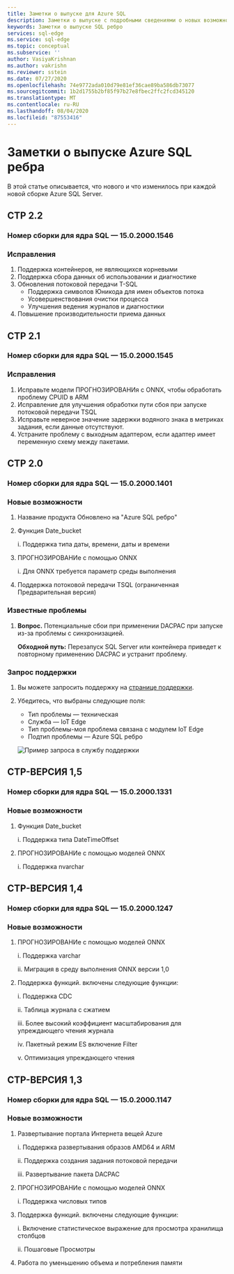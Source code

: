 ```yaml
---
title: Заметки о выпуске для Azure SQL
description: Заметки о выпуске с подробными сведениями о новых возможностях и изменениях в образах SQL Azure ребра
keywords: Заметки о выпуске SQL ребро
services: sql-edge
ms.service: sql-edge
ms.topic: conceptual
ms.subservice: ''
author: VasiyaKrishnan
ms.author: vakrishn
ms.reviewer: sstein
ms.date: 07/27/2020
ms.openlocfilehash: 74e9772ada010d79e81ef36cae89ba586db73077
ms.sourcegitcommit: 1b2d1755b2bf85f97b27e8fbec2ffc2fcd345120
ms.translationtype: MT
ms.contentlocale: ru-RU
ms.lasthandoff: 08/04/2020
ms.locfileid: "87553416"
---
```

# <a name="azure-sql-edge-release-notes"></a>Заметки о выпуске Azure SQL ребра 

В этой статье описывается, что нового и что изменилось при каждой новой сборке Azure SQL Server.

## <a name="ctp-22"></a>CTP 2.2
### <a name="sql-engine-build-number---15020001546"></a>Номер сборки для ядра SQL — 15.0.2000.1546
### <a name="fixes"></a>Исправления
1. Поддержка контейнеров, не являющихся корневыми 
2. Поддержка сбора данных об использовании и диагностике 
3. Обновления потоковой передачи T-SQL
   - Поддержка символов Юникода для имен объектов потока
   - Усовершенствования очистки процесса
   - Улучшения ведения журналов и диагностики
4. Повышение производительности приема данных

## <a name="ctp-21"></a>CTP 2.1 
### <a name="sql-engine-build-number---15020001545"></a>Номер сборки для ядра SQL — 15.0.2000.1545
### <a name="fixes"></a>Исправления
1. Исправьте модели ПРОГНОЗИРОВАНИя с ONNX, чтобы обработать проблему CPUID в ARM 
2. Исправление для улучшения обработки пути сбоя при запуске потоковой передачи TSQL 
3. Исправьте неверное значение задержки водяного знака в метриках задания, если данные отсутствуют. 
4. Устраните проблему с выходным адаптером, если адаптер имеет переменную схему между пакетами.  

## <a name="ctp-20"></a>CTP 2.0 
### <a name="sql-engine-build-number---15020001401"></a>Номер сборки для ядра SQL — 15.0.2000.1401
### <a name="whats-new"></a>Новые возможности
1.  Название продукта Обновлено на "Azure SQL ребро"
1.  Функция Date_bucket

    i.  Поддержка типа даты, времени, даты и времени
3.  ПРОГНОЗИРОВАНИе с помощью ONNX
    
    i.  Для ONNX требуется параметр среды выполнения 
    
4.  Поддержка потоковой передачи TSQL (ограниченная Предварительная версия) 
 
### <a name="known-issues"></a>Известные проблемы

1. <b>Вопрос.</b> Потенциальные сбои при применении DACPAC при запуске из-за проблемы с синхронизацией.

    <b>Обходной путь:</b> Перезапуск SQL Server или контейнера приведет к повторному применению DACPAC и устранит проблему.
### <a name="request-support"></a>Запрос поддержки
1. Вы можете запросить поддержку на [странице поддержки](https://ms.portal.azure.com/#blade/Microsoft_Azure_Support/HelpAndSupportBlade/newsupportrequest).

4. Убедитесь, что выбраны следующие поля: 
    * Тип проблемы — техническая 
    * Служба — IoT Edge
    * Тип проблемы-моя проблема связана с модулем IoT Edge
    * Подтип проблемы — Azure SQL ребро

   ![Пример запроса в службу поддержки](media/get-support/support-ticket.png)

## <a name="ctp-15"></a>CTP-ВЕРСИЯ 1,5
### <a name="sql-engine-build-number---15020001331"></a>Номер сборки для ядра SQL — 15.0.2000.1331
### <a name="whats-new"></a>Новые возможности
1. Функция Date_bucket
    
    i. Поддержка типа DateTimeOffset
2. ПРОГНОЗИРОВАНИе с помощью моделей ONNX

    i. Поддержка nvarchar
 
## <a name="ctp-14"></a>CTP-ВЕРСИЯ 1,4
### <a name="sql-engine-build-number---15020001247"></a>Номер сборки для ядра SQL — 15.0.2000.1247
### <a name="whats-new"></a>Новые возможности
1.  ПРОГНОЗИРОВАНИе с помощью моделей ONNX
 
    i.  Поддержка varchar
    
    ii. Миграция в среду выполнения ONNX версии 1,0 
2.  Поддержка функций. включены следующие функции:

    i.   Поддержка CDC

    ii.  Таблица журнала с сжатием

    iii. Более высокий коэффициент масштабирования для упреждающего чтения журнала

    iv.  Пакетный режим ES включение Filter

    v.   Оптимизация упреждающего чтения
 
## <a name="ctp-13"></a>CTP-ВЕРСИЯ 1,3
### <a name="sql-engine-build-number---15020001147"></a>Номер сборки для ядра SQL — 15.0.2000.1147
### <a name="whats-new"></a>Новые возможности
1. Развертывание портала Интернета вещей Azure 

    i.   Поддержка развертывания образов AMD64 и ARM

    ii.  Поддержка создания задания потоковой передачи

    iii. Развертывание пакета DACPAC
2. ПРОГНОЗИРОВАНИе с помощью моделей ONNX

    i. Поддержка числовых типов
3. Поддержка функций. включены следующие функции:

    i.  Включение статистическое выражение для просмотра хранилища столбцов

    ii. Пошаговые Просмотры
4. Работа по уменьшению объема и потребления памяти
